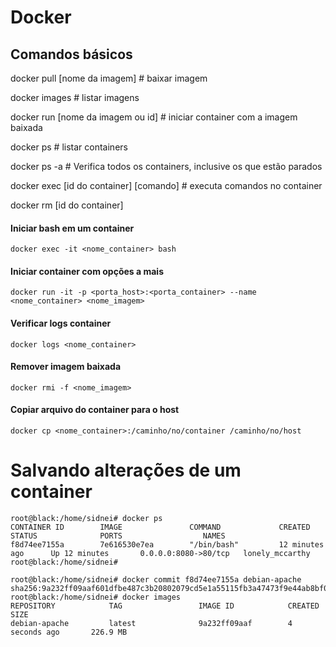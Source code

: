 # Docker
## Comandos básicos

docker pull [nome da imagem] # baixar imagem

docker images # listar imagens

docker run [nome da imagem ou id] # iniciar container com a imagem baixada

docker ps # listar containers

docker ps -a # Verifica todos os containers, inclusive os que estão parados

docker exec [id do container] [comando] # executa comandos no container

docker rm [id do container]

#### Iniciar bash em um container
```shell
docker exec -it <nome_container> bash
```
#### Iniciar container com opções a mais
```shell
docker run -it -p <porta_host>:<porta_container> --name <nome_container> <nome_imagem>
```

#### Verificar logs container
```shell
docker logs <nome_container>
```

#### Remover imagem baixada
```shell
docker rmi -f <nome_imagem>
```

#### Copiar arquivo do container para o host
```shell
docker cp <nome_container>:/caminho/no/container /caminho/no/host
```

# Salvando alterações de um container
```shell
root@black:/home/sidnei# docker ps
CONTAINER ID        IMAGE               COMMAND             CREATED             STATUS              PORTS                  NAMES
f8d74ee7155a        7e616530e7ea        "/bin/bash"         12 minutes ago      Up 12 minutes       0.0.0.0:8080->80/tcp   lonely_mccarthy
root@black:/home/sidnei#

root@black:/home/sidnei# docker commit f8d74ee7155a debian-apache
sha256:9a232ff09aaf601dfbe487c3b20802079cd5e1a55115fb3a47473f9e44ab8bf0
root@black:/home/sidnei# docker images
REPOSITORY            TAG                 IMAGE ID            CREATED             SIZE
debian-apache         latest              9a232ff09aaf        4 seconds ago       226.9 MB
```
